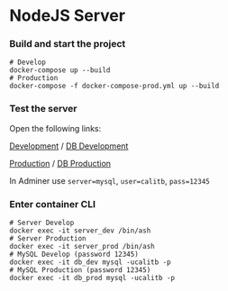 # NodeJS Server

### Build and start the project

```
# Develop
docker-compose up --build
# Production
docker-compose -f docker-compose-prod.yml up --build
```

### Test the server

Open the following links:

[Development](http://localhost:3000/query) / [DB Development](http://localhost:8080)

[Production](http://localhost:80/query) / [DB Production](http://localhost:8081)

In Adminer use `server=mysql`, `user=calitb`, `pass=12345`

### Enter container CLI

```
# Server Develop
docker exec -it server_dev /bin/ash
# Server Production
docker exec -it server_prod /bin/ash
# MySQL Develop (password 12345)
docker exec -it db_dev mysql -ucalitb -p
# MySQL Production (password 12345)
docker exec -it db_prod mysql -ucalitb -p
```
